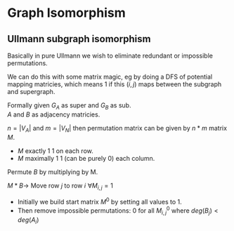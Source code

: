 # Graph Isomorphism
## Ullmann subgraph isomorphism
Basically in pure Ullmann we wish to eliminate redundant or impossible permutations.

We can do this with some matrix magic, eg by doing a DFS of potential mapping matricies, which means 1 if this $(i,j)$ maps between the subgraph and supergraph.

Formally given $G_A$ as super and $G_B$ as sub.\
$A$ and $B$ as adjacency matricies.

$n = |V_A|$ and $m=|V_N|$ then permutation matrix can be given by $n * m$ matrix $M$.

* $M$ exactly 1 $1$ on each row.
* $M$ maximally 1 $1$ (can be purely 0) each column.

Permute $B$ by multiplying by M.

$M * B \rightarrow$ Move row $j$ to row $i \,\, \forall M_{i,j} = 1$ 

* Initially we build start matrix $M^0$ by setting all values to 1.
* Then remove impossible permutations: $0$ for all $M_{i,j}^0$ where $deg(B_j) < deg(A_i)$

